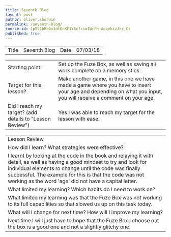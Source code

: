 ```yaml
---
title: Seventh Blog
layout: post
author: oliver.sherwin
permalink: /seventh-blog/
source-id: 1pS91bRb6x3dtOnKF1YScfccwIWrFH-AoqehizJkz_Os
published: true
---
```

<table>
  <tr>
    <td>Title</td>
    <td>Seventh Blog</td>
    <td>Date</td>
    <td>07/03/18</td>
  </tr>
</table>


<table>
  <tr>
    <td>Starting point:</td>
    <td>Set up the Fuze Box, as well as saving all work complete on a memory stick.</td>
  </tr>
  <tr>
    <td>Target for this lesson?</td>
    <td>Make another game, in this one we have made a game where you have to insert your age and depending on what you input, you will receive a comment on your age.</td>
  </tr>
  <tr>
    <td>Did I reach my target?
(add details to "Lesson Review")</td>
    <td>Yes I was able to reach my target for the lesson with ease.</td>
  </tr>
</table>


<table>
  <tr>
    <td>Lesson Review</td>
  </tr>
  <tr>
    <td>How did I learn? What strategies were effective?</td>
  </tr>
  <tr>
    <td>I learnt by looking at the code in the book and relaying it with detail, as well as having a good mindset to try and look for individual elements ro change until the code was finally successful. The example for this is that the code was not working as the word 'age' did not have a capital letter.</td>
  </tr>
  <tr>
    <td>What limited my learning? Which habits do I need to work on?</td>
  </tr>
  <tr>
    <td>What limited my learning was that the Fuze Box was not working to its full capabilities so that slowed us up on this task today.</td>
  </tr>
  <tr>
    <td>What will I change for next time? How will I improve my learning?</td>
  </tr>
  <tr>
    <td>Next time I will just have to hope that the Fuze Box I choose out the box is a good one and not a slightly glitchy one.</td>
  </tr>
</table>


